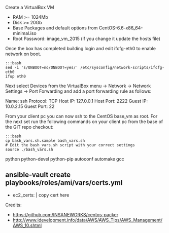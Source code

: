 
Create a VirtualBox VM
- RAM >= 1024Mb
- Disk >= 20Gb
- Base Packages and default options from CentOS-6.6-x86_64-minimal.iso
- Root Password: image_vm_2015 (if you change it update the hosts file)

Once the box has completed building login and edit ifcfg-eth0 to enable network on boot.

    :::bash
    sed -i 's/ONBOOT=no/ONBOOT=yes/' /etc/sysconfig/network-scripts/ifcfg-eth0
    ifup eth0

Next select Devices from the VirtualBox menu -> Network -> Network Settings -> Port Forwarding and add a port forwarding rule as follows:

Name: ssh
Protocol: TCP
Host IP: 127.0.0.1 
Host Port: 2222
Guest IP: 10.0.2.15
Guest Port: 22

From your client pc you can now ssh to the CentOS base_vm as root. For the next set run the following commands on your client pc from the base of the GIT repo checkout:

    :::bash
    cp bash_vars.sh.sample bash_vars.sh
    # Edit the bash_vars.sh script with your correct settings
    source ./bash_vars.sh


python python-devel python-pip autoconf automake gcc



ansible-vault create playbooks/roles/ami/vars/certs.yml
---
- ec2_certs: |
copy cert here


Credits:
 - https://github.com/INSANEWORKS/centos-packer
 - http://www.idevelopment.info/data/AWS/AWS_Tips/AWS_Management/AWS_10.shtml
